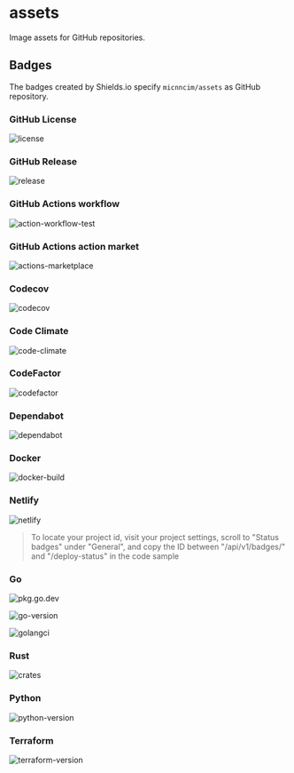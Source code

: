 # assets

Image assets for GitHub repositories.

## Badges

The badges created by Shields.io specify `micnncim/assets` as GitHub repository.

### GitHub License

![license](https://img.shields.io/github/license/micnncim/assets?style=for-the-badge)

### GitHub Release

![release](https://img.shields.io/github/v/release/micnncim/assets?style=for-the-badge&logo=github)

### GitHub Actions workflow

![action-workflow-test](https://img.shields.io/github/workflow/status/micnncim/assets/Test?label=Test&style=for-the-badge&logo=github)

### GitHub Actions action market

![actions-marketplace](https://img.shields.io/badge/marketplace-assets-blue?style=for-the-badge&logo=github)

### Codecov

![codecov](https://img.shields.io/codecov/c/github/micnncim/assets?style=for-the-badge&logo=codecov)

### Code Climate

![code-climate](https://img.shields.io/codeclimate/maintainability/micnncim/assets?logo=code-climate&style=for-the-badge)

### CodeFactor

![codefactor](https://img.shields.io/codefactor/grade/github/micnncim/assets?logo=codefactor&style=for-the-badge)

### Dependabot

![dependabot](https://img.shields.io/badge/dependabot-enabled-blue?style=for-the-badge&logo=dependabot)

### Docker

![docker-build](https://img.shields.io/docker/cloud/build/micnncim/assets?logo=docker&style=for-the-badge)

### Netlify

![netlify](https://img.shields.io/netlify/<project-id>?logo=netlify&style=for-the-badge)

> To locate your project id, visit your project settings, scroll to "Status badges" under "General", and copy the ID between "/api/v1/badges/" and "/deploy-status" in the code sample

### Go

![pkg.go.dev](https://img.shields.io/badge/pkg.go.dev-reference-blue?style=for-the-badge&logo=go)

![go-version](https://img.shields.io/github/go-mod/go-version/micnncim/assets?logo=go&style=for-the-badge)

![golangci](https://img.shields.io/badge/golangci-enabled-green?style=for-the-badge&logo=go)

### Rust

![crates](https://img.shields.io/crates/v/assets?logo=rust&style=for-the-badge)

### Python

![python-version](https://img.shields.io/github/pipenv/locked/python-version/micnncim/assets?logo=python&style=for-the-badge)

### Terraform

![terraform-version](https://img.shields.io/badge/terraform-v0.12-blue?style=for-the-badge&logo=terraform)
